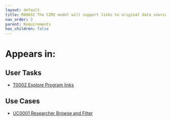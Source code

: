 ```yaml
---
layout: default
title: R00032 The C2M2 model will support links to original data sources
nav_order: 3
parent: Requirements
has_children: false
---
```


# Appears in:


## User Tasks

-   [T0002 Explore Program links](../user-tasks/t0002-explore-program-links.md)

## Use Cases

-   [UC0001 Researcher Browse and Filter](../use-cases/uc0001-researcher-browse-and-filter.md)

